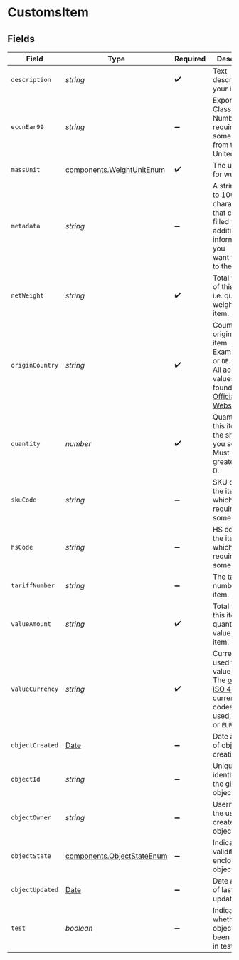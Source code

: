 # CustomsItem


## Fields

| Field                                                                                                                                                                  | Type                                                                                                                                                                   | Required                                                                                                                                                               | Description                                                                                                                                                            | Example                                                                                                                                                                |
| ---------------------------------------------------------------------------------------------------------------------------------------------------------------------- | ---------------------------------------------------------------------------------------------------------------------------------------------------------------------- | ---------------------------------------------------------------------------------------------------------------------------------------------------------------------- | ---------------------------------------------------------------------------------------------------------------------------------------------------------------------- | ---------------------------------------------------------------------------------------------------------------------------------------------------------------------- |
| `description`                                                                                                                                                          | *string*                                                                                                                                                               | :heavy_check_mark:                                                                                                                                                     | Text description of your item.                                                                                                                                         | T-Shirt                                                                                                                                                                |
| `eccnEar99`                                                                                                                                                            | *string*                                                                                                                                                               | :heavy_minus_sign:                                                                                                                                                     | Export Control Classification Number, required on some exports from the United States.                                                                                 |                                                                                                                                                                        |
| `massUnit`                                                                                                                                                             | [components.WeightUnitEnum](../../models/components/weightunitenum.md)                                                                                                 | :heavy_check_mark:                                                                                                                                                     | The unit used for weight.                                                                                                                                              | lb                                                                                                                                                                     |
| `metadata`                                                                                                                                                             | *string*                                                                                                                                                               | :heavy_minus_sign:                                                                                                                                                     | A string of up to 100 characters that can be filled with any additional information you <br/>want to attach to the object.                                             | Order ID "123454"                                                                                                                                                      |
| `netWeight`                                                                                                                                                            | *string*                                                                                                                                                               | :heavy_check_mark:                                                                                                                                                     | Total weight of this item, i.e. quantity * weight per item.                                                                                                            | 5                                                                                                                                                                      |
| `originCountry`                                                                                                                                                        | *string*                                                                                                                                                               | :heavy_check_mark:                                                                                                                                                     | Country of origin of the item. Example: `US` or `DE`. <br/>All accepted values can be found on the <a href="http://www.iso.org/" target="_blank">Official ISO Website</a>. |                                                                                                                                                                        |
| `quantity`                                                                                                                                                             | *number*                                                                                                                                                               | :heavy_check_mark:                                                                                                                                                     | Quantity of this item in the shipment you send.  Must be greater than 0.                                                                                               | 20                                                                                                                                                                     |
| `skuCode`                                                                                                                                                              | *string*                                                                                                                                                               | :heavy_minus_sign:                                                                                                                                                     | SKU code of the item, which is required by some carriers.                                                                                                              | HM-123                                                                                                                                                                 |
| `hsCode`                                                                                                                                                               | *string*                                                                                                                                                               | :heavy_minus_sign:                                                                                                                                                     | HS code of the item, which is required by some carriers.                                                                                                               | 0901.21                                                                                                                                                                |
| `tariffNumber`                                                                                                                                                         | *string*                                                                                                                                                               | :heavy_minus_sign:                                                                                                                                                     | The tariff number of the item.                                                                                                                                         |                                                                                                                                                                        |
| `valueAmount`                                                                                                                                                          | *string*                                                                                                                                                               | :heavy_check_mark:                                                                                                                                                     | Total value of this item, i.e. quantity * value per item.                                                                                                              | 200                                                                                                                                                                    |
| `valueCurrency`                                                                                                                                                        | *string*                                                                                                                                                               | :heavy_check_mark:                                                                                                                                                     | Currency used for value_amount. The <a href="http://www.xe.com/iso4217.php">official ISO 4217</a> <br/>currency codes are used, e.g.  `USD` or `EUR`.                  | USD                                                                                                                                                                    |
| `objectCreated`                                                                                                                                                        | [Date](https://developer.mozilla.org/en-US/docs/Web/JavaScript/Reference/Global_Objects/Date)                                                                          | :heavy_minus_sign:                                                                                                                                                     | Date and time of object creation.                                                                                                                                      | 2014-07-17T00:49:20.631Z                                                                                                                                               |
| `objectId`                                                                                                                                                             | *string*                                                                                                                                                               | :heavy_minus_sign:                                                                                                                                                     | Unique identifier of the given object.                                                                                                                                 | d799c2679e644279b59fe661ac8fa488                                                                                                                                       |
| `objectOwner`                                                                                                                                                          | *string*                                                                                                                                                               | :heavy_minus_sign:                                                                                                                                                     | Username of the user who created the object.                                                                                                                           | shippotle@shippo.com                                                                                                                                                   |
| `objectState`                                                                                                                                                          | [components.ObjectStateEnum](../../models/components/objectstateenum.md)                                                                                               | :heavy_minus_sign:                                                                                                                                                     | Indicates the validity of the enclosing object                                                                                                                         |                                                                                                                                                                        |
| `objectUpdated`                                                                                                                                                        | [Date](https://developer.mozilla.org/en-US/docs/Web/JavaScript/Reference/Global_Objects/Date)                                                                          | :heavy_minus_sign:                                                                                                                                                     | Date and time of last object update.                                                                                                                                   | 2014-07-17T00:49:20.631Z                                                                                                                                               |
| `test`                                                                                                                                                                 | *boolean*                                                                                                                                                              | :heavy_minus_sign:                                                                                                                                                     | Indicates whether the object has been created in test mode.                                                                                                            |                                                                                                                                                                        |